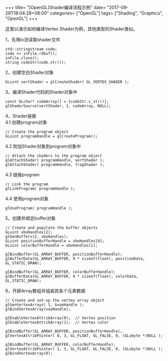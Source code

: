 +++
title= "[OpenGL]Shader编译流程示例"
date= "2017-09-29T18:04:28+08:00"
categories= ["OpenGL"]
tags= ["Shading", "Graphics", "OpenGL"]
+++

这里以演示如何编译Vertex Shader为例，其他类型的Shader类似。

1，先用io流读取shader文件

    std::stringstream code;
    code << inFile.rdbuf();
    inFile.close();
    string codeStr(code.str());

2，创建空白Shader对象

    GLuint vertShader = glCreateShader( GL_VERTEX_SHADER );

3，编译Shader代码到Shader对象中

    const GLchar* codeArray[] = {codeStr.c_str()};
    glShaderSource(vertShader, 1, codeArray, NULL);

4，Shader链接  
4.1 创建program对象

    // Create the program object
    GLuint programHandle = glCreateProgram();

4.2 附加Shader对象到program对象中

    // Attach the shaders to the program object
    glAttachShader( programHandle, vertShader );
    glAttachShader( programHandle, fragShader );

4.3 链接program

    // Link the program
    glLinkProgram( programHandle );

4.4 使用program对象

    glUseProgram( programHandle );


5，创建并绑定buffer对象

    // Create and populate the buffer objects
    GLuint vboHandles[2];
    glGenBuffers(2, vboHandles);
    GLuint positionBufferHandle = vboHandles[0];
    GLuint colorBufferHandle = vboHandles[1];

    glBindBuffer(GL_ARRAY_BUFFER, positionBufferHandle);
    glBufferData(GL_ARRAY_BUFFER, 9 * sizeof(float), positionData, GL_STATIC_DRAW);

    glBindBuffer(GL_ARRAY_BUFFER, colorBufferHandle);
    glBufferData(GL_ARRAY_BUFFER, 9 * sizeof(float), colorData, GL_STATIC_DRAW);

6，开辟Array数组并组装其各个元素数据

    // Create and set-up the vertex array object
    glGenVertexArrays( 1, &vaoHandle );
    glBindVertexArray(vaoHandle);

    glEnableVertexAttribArray(0);  // Vertex position
    glEnableVertexAttribArray(1);  // Vertex color

    glBindBuffer(GL_ARRAY_BUFFER, positionBufferHandle);
    glVertexAttribPointer( 0, 3, GL_FLOAT, GL_FALSE, 0, (GLubyte *)NULL );

    glBindBuffer(GL_ARRAY_BUFFER, colorBufferHandle);
    glVertexAttribPointer( 1, 3, GL_FLOAT, GL_FALSE, 0, (GLubyte *)NULL );
    glBindVertexArray(0);
        